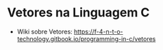 # Vetores na Linguagem C

* Wiki sobre Vetores: https://f-4-n-t-o-technology.gitbook.io/programming-in-c/vetores

